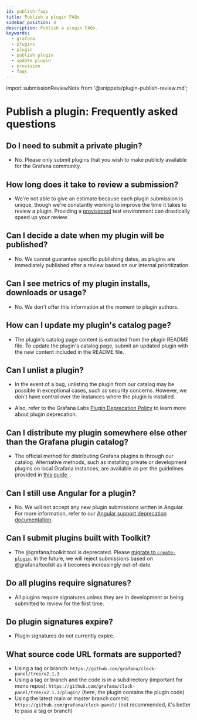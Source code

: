 ```yaml
---
id: publish-faqs
title: Publish a plugin FAQs
sidebar_position: 4
description: Publish a plugin FAQs.
keywords:
  - grafana
  - plugins
  - plugin
  - publish plugin
  - update plugin
  - provision
  - faqs
---
```


import submissionReviewNote from '@snippets/plugin-publish-review.md';

# Publish a plugin: Frequently asked questions

## Do I need to submit a private plugin?

- No. Please only submit plugins that you wish to make publicly available for the Grafana community.

## How long does it take to review a submission?

- We're not able to give an estimate because each plugin submission is unique, though we're constantly working to improve the time it takes to review a plugin. Providing a [provisioned](./provide-test-environment.md) test environment can drastically speed up your review.

## Can I decide a date when my plugin will be published?

- No. We cannot guarantee specific publishing dates, as plugins are immediately published after a review based on our internal prioritization.

## Can I see metrics of my plugin installs, downloads or usage?

- No. We don't offer this information at the moment to plugin authors.

## How can I update my plugin's catalog page?

- The plugin's catalog page content is extracted from the plugin README file.
  To update the plugin's catalog page, submit an updated plugin with the new content included in the README file.

## Can I unlist a plugin?

- In the event of a bug, unlisting the plugin from our catalog may be possible in exceptional cases, such as security concerns. However, we don't have control over the instances where the plugin is installed.

- Also, refer to the Grafana Labs [Plugin Deprecation Policy](https://grafana.com/legal/plugin-deprecation/) to learn more about plugin deprecation.

## Can I distribute my plugin somewhere else other than the Grafana plugin catalog?

- The official method for distributing Grafana plugins is through our catalog. Alternative methods, such as installing private or development plugins on local Grafana instances, are available as per the guidelines provided in [this guide](https://grafana.com/docs/grafana/latest/administration/plugin-management#install-plugin-on-local-grafana).

## Can I still use Angular for a plugin?

- No. We will not accept any new plugin submissions written in Angular. For more information, refer to our [Angular support deprecation documentation](https://grafana.com/docs/grafana/latest/developers/angular_deprecation/).

## Can I submit plugins built with Toolkit?

- The @grafana/toolkit tool is deprecated. Please [migrate to `create-plugin`](../migration-guides/migrate-from-toolkit.mdx). In the future, we will reject submissions based on @grafana/toolkit as it becomes increasingly out-of-date.

## Do all plugins require signatures?

- All plugins require signatures unless they are in development or being submitted to review for the first time.

## Do plugin signatures expire?

- Plugin signatures do not currently expire.

## What source code URL formats are supported?

- Using a tag or branch: `https://github.com/grafana/clock-panel/tree/v2.1.3`
- Using a tag or branch and the code is in a subdirectory (important for mono repos): `https://github.com/grafana/clock-panel/tree/v2.1.3/plugin/` (here, the plugin contains the plugin code)
- Using the latest main or master branch commit: `https://github.com/grafana/clock-panel/` (not recommended, it's better to pass a tag or branch)
